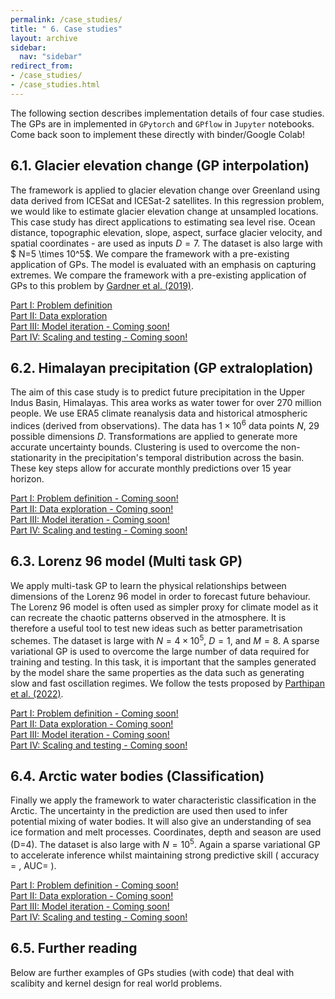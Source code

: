 ```yaml
---
permalink: /case_studies/
title: " 6. Case studies"
layout: archive
sidebar:
  nav: "sidebar"
redirect_from:
- /case_studies/
- /case_studies.html
---
```


The following section describes implementation details of four case studies. The GPs are in implemented in `GPytorch` and `GPflow` in `Jupyter` notebooks. Come back soon to implement these directly with binder/Google Colab!

## 6.1. Glacier elevation change (GP interpolation)

The framework is applied to glacier elevation change over Greenland using data derived from ICESat and ICESat-2 satellites. In this regression problem, we would like to estimate glacier elevation change at unsampled locations. This case study has direct applications to estimating sea level rise. Ocean distance, topographic elevation, slope, aspect, surface glacier velocity, and spatial coordinates - are used as inputs $D=7$. The dataset is also large with $ N=5 \times 10^5$. We compare the framework with a pre-existing application of GPs. The model is evaluated with an emphasis on capturing extremes. We compare the framework with a pre-existing application of GPs to this problem by [Gardner et al. (2019)](<https://ui.adsabs.harvard.edu/abs/2019AGUFM.C41A..08G>).

[Part I: Problem definition](../notebooks/glaciers_gpframe_s1s4.html)\
[Part II: Data exploration](../notebooks/glaciers_gpframe_s5s7.html) \
[Part III: Model iteration - Coming soon!]() \
[Part IV: Scaling and testing - Coming soon!]()

## 6.2. Himalayan precipitation (GP extraloplation)

The aim of this case study is to predict future precipitation in the Upper Indus Basin, Himalayas. This area works as water tower for over 270 million people. We use ERA5 climate reanalysis data and historical atmospheric indices (derived from observations). The data has $1 \times 10^6$ data points $N$, $29$ possible dimensions $D$. Transformations are applied to generate more accurate uncertainty bounds. Clustering is used to overcome the non-stationarity in the precipitation's temporal distribution across the basin. These key steps allow for accurate monthly predictions over 15 year horizon.

[Part I: Problem definition - Coming soon!]() \
[Part II: Data exploration - Coming soon!]() \
[Part III: Model iteration - Coming soon!]() \
[Part IV: Scaling and testing - Coming soon!]()

## 6.3. Lorenz 96 model (Multi task GP)

We apply multi-task GP to learn the physical relationships between dimensions of the Lorenz 96 model in order to forecast future behaviour. The Lorenz 96 model is often used as simpler proxy for climate model as it can recreate the chaotic patterns observed in the atmosphere. It is therefore a useful tool to test new ideas such as better parametrisation schemes. The dataset is large with  $N=4 \times 10^5$, $D=1$, and $M=8$. A sparse variational GP is used to overcome the large number of data required for training and testing. In this task, it is important that the samples generated by the model share the same properties as the data such as generating slow and fast oscillation regimes. We follow the tests proposed by [Parthipan et al. (2022)](https://arxiv.org/abs/2203.14814).

[Part I: Problem definition - Coming soon!]() \
[Part II: Data exploration - Coming soon!]() \
[Part III: Model iteration - Coming soon!]() \
[Part IV: Scaling and testing - Coming soon!]()

## 6.4. Arctic water bodies (Classification)

Finally we apply the framework to water characteristic classification in the Arctic. The uncertainty in the prediction are used then used to infer potential mixing of water bodies. It will also give an understanding of sea ice formation and melt processes. Coordinates, depth and season are used (D=4). The dataset is also large with $N=10^5$. Again a sparse variational GP to accelerate inference whilst maintaining strong predictive skill ( accuracy =  , AUC= ).

[Part I: Problem definition - Coming soon!]() \
[Part II: Data exploration - Coming soon!]() \
[Part III: Model iteration - Coming soon!]() \
[Part IV: Scaling and testing - Coming soon!]()

## 6.5. Further reading

Below are further examples of GPs studies (with code) that deal with scalibity and kernel design for real world problems.
